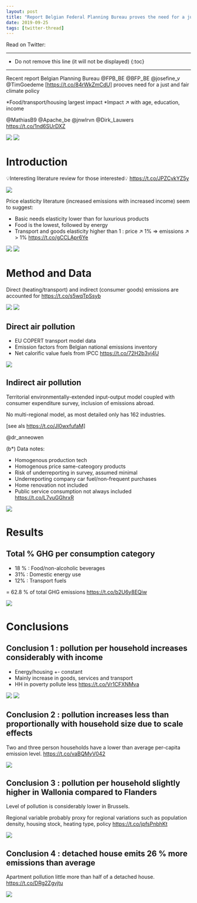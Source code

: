 ```yaml
---
layout: post
title: "Report Belgian Federal Planning Bureau proves the need for a just and fair climate transition"
date: 2019-09-25
tags: [twitter-thread]
---
```


Read on Twitter: <a href="http://bit.ly/2mV15hF" target="_blank"><i class="fab fa-twitter-square fa-1x" title="twitter-thread"></i></a> 

-----
* Do not remove this line (it will not be displayed)
{:toc}
-----

Recent report Belgian Planning Bureau <span class="tweet-mention">@FPB_BE</span> <span class="tweet-mention">@BFP_BE</span> <span class="tweet-mention">@josefine_v</span> <span class="tweet-mention">@TimGoedeme</span> [<a class="tweet-lnk" href="https://t.co/84rWkZmCdU]" target="_blank">https://t.co/84rWkZmCdU]</a> prooves need for a just and fair climate policy 

*Food/transport/housing largest impact
*Impact ↗️ with age, education, income

<span class="tweet-mention">@MathiasB9</span> <span class="tweet-mention">@Apache_be</span> <span class="tweet-mention">@jnwlrvn</span> <span class="tweet-mention">@Dirk_Lauwers</span> <a class="tweet-lnk" href="https://t.co/1nd6SUrDXZ" target="_blank">https://t.co/1nd6SUrDXZ</a>

<img class='twimg' style='max-width: 60%' src='http://pbs.twimg.com/media/EFRY-ViXsAArhCh.jpg'/>


<img class='twimg' style='max-width: 60%' src='http://pbs.twimg.com/media/EFRY-VfXkAAr-rc.jpg'/>


# Introduction

💡Interesting literature review for those interested💡 <a class="tweet-lnk" href="https://t.co/JPZCvkYZ5y" target="_blank">https://t.co/JPZCvkYZ5y</a>

<img class='twimg' style='max-width: 60%' src='http://pbs.twimg.com/media/EFRZAF_W4AAqTbV.jpg'/>


Price elasticity literature (increased emissions with increased income) seem to suggest:

- Basic needs elasticity lower than for luxurious products
- Food is the lowest, followed by energy
- Transport and goods elasticity higher than 1 : price ↗️ 1% =&gt; emissions ↗️  &gt; 1% <a class="tweet-lnk" href="https://t.co/gCCLApr6Ye" target="_blank">https://t.co/gCCLApr6Ye</a>

<img class='twimg' style='max-width: 60%' src='http://pbs.twimg.com/media/EFRZAn2X4AANmEp.jpg'/>


<img class='twimg' style='max-width: 60%' src='http://pbs.twimg.com/media/EFRZAnyWkAAWRpS.jpg'/>


# Method and Data

Direct (heating/transport) and indirect (consumer goods) emissions are accounted for <a class="tweet-lnk" href="https://t.co/s5wqTpSsyb" target="_blank">https://t.co/s5wqTpSsyb</a>

<img class='twimg' style='max-width: 60%' src='http://pbs.twimg.com/media/EFRZCeeXUAEbLas.jpg'/>


<img class='twimg' style='max-width: 60%' src='http://pbs.twimg.com/media/EFRZCepXkAA2Csn.jpg'/>


## Direct air pollution

* EU COPERT transport model data
* Emission factors from Belgian national emissions inventory
* Net calorific value fuels from IPCC <a class="tweet-lnk" href="https://t.co/72H2b3vj4U" target="_blank">https://t.co/72H2b3vj4U</a>

<img class='twimg' style='max-width: 60%' src='http://pbs.twimg.com/media/EFRZEXGXkAEFIz4.jpg'/>


## Indirect air pollution

Territorial environmentally-extended input-output model coupled with consumer expenditure survey, inclusion of emissions abroad.

No multi-regional model, as most detailed only has 162 industries.

[see als <a class="tweet-lnk" href="https://t.co/JI0wxfufaM]" target="_blank">https://t.co/JI0wxfufaM]</a>

<span class="tweet-mention">@dr_anneowen</span>

(b*) Data notes:

* Homogenous production tech
* Homogenous price same-cateogory products
* Risk of underreporting in survey, assumed minimal
* Underreporting company car fuel/non-frequent purchases
* Home renovation not included
* Public service consumption not always included <a class="tweet-lnk" href="https://t.co/L7vuGGhrxR" target="_blank">https://t.co/L7vuGGhrxR</a>

<img class='twimg' style='max-width: 60%' src='http://pbs.twimg.com/media/EFRZGmhWsAEcOw-.jpg'/>

# Results

## Total % GHG per consumption category

* 18 % : Food/non-alcoholic beverages
* 31%  : Domestic energy use
* 12%  : Transport fuels

= 62.8 % of total GHG emissions <a class="tweet-lnk" href="https://t.co/b2U6y8EQiw" target="_blank">https://t.co/b2U6y8EQiw</a>

<img class='twimg' style='max-width: 60%' src='http://pbs.twimg.com/media/EFRZIUGXUAI8irk.jpg'/>

# Conclusions

## Conclusion 1 : pollution per household increases considerably with income

* Energy/housing +- constant 
* Mainly increase in goods, services and transport
* HH in poverty pollute less <a class="tweet-lnk" href="https://t.co/Vr1CFXNMva" target="_blank">https://t.co/Vr1CFXNMva</a>

<img class='twimg' style='max-width: 60%' src='http://pbs.twimg.com/media/EFRZJoFX4AEgfsF.jpg'/>


<img class='twimg' style='max-width: 60%' src='http://pbs.twimg.com/media/EFRZJoHXsAYVjNa.jpg'/>


## Conclusion 2 : pollution increases less than proportionally with household size due to scale effects

Two and three person households have a lower than average per-capita emission level. <a class="tweet-lnk" href="https://t.co/vaBQMyV042" target="_blank">https://t.co/vaBQMyV042</a>

<img class='twimg' style='max-width: 60%' src='http://pbs.twimg.com/media/EFRZK1lX4AAVdgN.jpg'/>

## Conclusion 3 : pollution per household slightly higher in Wallonia compared to Flanders

Level of pollution is considerably lower in Brussels.

Regional variable probably proxy for regional variations such as population density, housing stock, heating type, policy <a class="tweet-lnk" href="https://t.co/jpfsPnbhKt" target="_blank">https://t.co/jpfsPnbhKt</a>

<img class='twimg' style='max-width: 60%' src='http://pbs.twimg.com/media/EFRZLlAXoAABfse.jpg'/>


## Conclusion 4 : detached house emits 26 % more emissions than average

Apartment pollution little more than half of a detached house. <a class="tweet-lnk" href="https://t.co/DRg2Zgvjtu" target="_blank">https://t.co/DRg2Zgvjtu</a>

<img class='twimg' style='max-width: 60%' src='http://pbs.twimg.com/media/EFRZMehWwAkE8fD.jpg'/>
